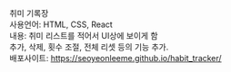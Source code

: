 취미 기록장<br />
사용언어: HTML, CSS, React<br />
내용: 취미 리스트를 적어서 UI상에 보이게 함<br />
추가, 삭제, 횟수 조절, 전체 리셋 등의 기능 추가.<br />
배포사이트: https://seoyeonleeme.github.io/habit_tracker/

